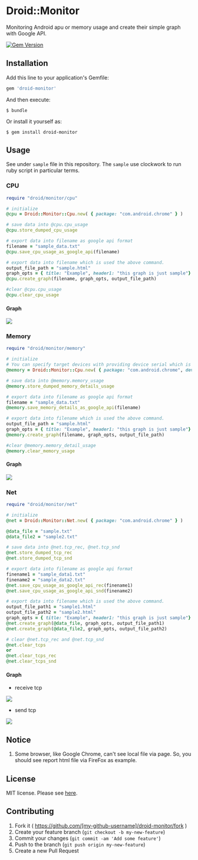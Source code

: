 # Droid::Monitor

Monitoring Android apu or memory usage and create their simple graph with Google API.

[![Gem Version](https://badge.fury.io/rb/droid-monitor.svg)](http://badge.fury.io/rb/droid-monitor)

## Installation

Add this line to your application's Gemfile:

```ruby
gem 'droid-monitor'
```

And then execute:

    $ bundle

Or install it yourself as:

    $ gem install droid-monitor

## Usage

See under `sample` file in this repository.
The `sample` use clockwork to run ruby script in particular terms.

### CPU

```ruby
require "droid/monitor/cpu"

# initialize
@cpu = Droid::Monitor::Cpu.new( { package: "com.android.chrome" } )

# save data into @cpu.cpu_usage
@cpu.store_dumped_cpu_usage

# export data into filename as google api format
filename = "sample_data.txt"
@cpu.save_cpu_usage_as_google_api(filename)

# export data into filename which is used the above command.
output_file_path = "sample.html"
graph_opts = { title: "Example", header1: "this graph is just sample"}
@cpu.create_graph(filename, graph_opts, output_file_path)

#clear @cpu.cpu_usage
@cpu.clear_cpu_usage
```

#### Graph

![](https://github.com/KazuCocoa/droid-monitor/blob/master/doc/images/Screen%20Shot%202015-05-23%20at%2019.46.08.png)

### Memory

```ruby
require "droid/monitor/memory"

# initialize
# You can specify target devices with providing device serial which is provided via adb devices.
@memory = Droid::Monitor::Cpu.new( { package: "com.android.chrome", device_serial: "device_serials"} )

# save data into @memory.memory_usage
@memory.store_dumped_memory_details_usage

# export data into filename as google api format
filename = "sample_data.txt"
@memory.save_memory_details_as_google_api(filename)

# export data into filename which is used the above command.
output_file_path = "sample.html"
graph_opts = { title: "Example", header1: "this graph is just sample"}
@memory.create_graph(filename, graph_opts, output_file_path)

#clear @memory.memory_detail_usage
@memory.clear_memory_usage
```

#### Graph

![](https://github.com/KazuCocoa/droid-monitor/blob/master/doc/images/Screen%20Shot%202015-05-23%20at%2019.56.41.png)

### Net

```ruby
require "droid/monitor/net"

# initialize
@net = Droid::Monitor::Net.new( { package: "com.android.chrome" } )

@data_file = "sample.txt"
@data_file2 = "sample2.txt"

# save data into @net.tcp_rec, @net.tcp_snd
@net.store_dumped_tcp_rec
@net.store_dumped_tcp_snd

# export data into filename as google api format
finename1 = "sample_data1.txt"
finename2 = "sample_data2.txt"
@net.save_cpu_usage_as_google_api_rec(finename1)
@net.save_cpu_usage_as_google_api_snd(finename2)

# export data into filename which is used the above command.
output_file_path1 = "sample1.html"
output_file_path2 = "sample2.html"
graph_opts = { title: "Example", header1: "this graph is just sample"}
@net.create_graph(@data_file, graph_opts, output_file_path1)
@net.create_graph(@data_file2, graph_opts, output_file_path2)

# clear @net.tcp_rec and @net.tcp_snd
@net.clear_tcps
or
@net.clear_tcps_rec
@net.clear_tcps_snd
```

#### Graph

- receive tcp

![](https://github.com/KazuCocoa/droid-monitor/blob/master/doc/images/Screen%20Shot%202015-07-01%2010.18.57.png?raw=true)

- send tcp

![](https://github.com/KazuCocoa/droid-monitor/blob/master/doc/images/Screen%20Shot%202015-07-01%2010.19.11.png?raw=true)

## Notice

1. Some browser, like Google Chrome, can't see local file via page. So, you should see report html file via FireFox as example.


## License
MIT license.
Please see [here](https://github.com/KazuCocoa/droid-monitor/blob/master/LICENSE.txt).

## Contributing

1. Fork it ( https://github.com/[my-github-username]/droid-monitor/fork )
2. Create your feature branch (`git checkout -b my-new-feature`)
3. Commit your changes (`git commit -am 'Add some feature'`)
4. Push to the branch (`git push origin my-new-feature`)
5. Create a new Pull Request
